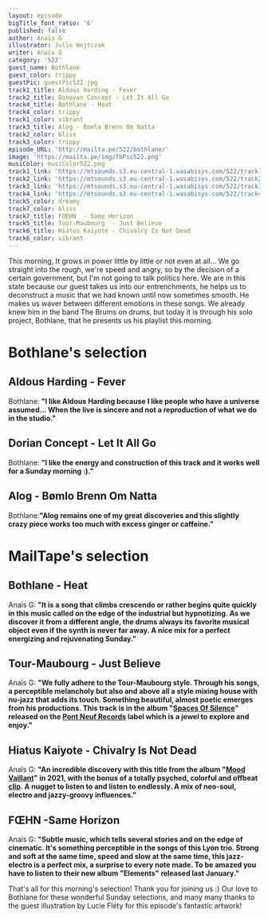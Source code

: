 ```yaml
---
layout: episode
bigTitle_font_ratio: '6'
published: false
author: Anaïs G
illustrator: Julie Wojtczak
writer: Anaïs G
category: '522'
guest_name: Bothlane
guest_color: trippy
guestPic: guestPic522.jpg
track1_title: Aldous Harding - Fever
track2_title: Donovan Concept - Let It All Go
track4_title: Bothlane - Heat
track4_color: trippy
track1_color: vibrant
track3_title: Alog - Bomlo Brenn Om Natta
track2_color: bliss
track3_color: trippy
episode_URL: 'http://mailta.pe/522/bothlane/'
image: 'https://mailta.pe/img/fbPic522.png'
musiColor: musiColor522.png
track1_link: 'https://mtsounds.s3.eu-central-1.wasabisys.com/522/track1.mp3'
track2_link: 'https://mtsounds.s3.eu-central-1.wasabisys.com/522/track2.mp3'
track3_link: 'https://mtsounds.s3.eu-central-1.wasabisys.com/522/track3.mp3'
track4_link: 'https://mtsounds.s3.eu-central-1.wasabisys.com/522/track4.mp3'
track5_color: dreamy
track7_color: bliss
track7_title: FOEHN  - Same Horizon
track5_title: Tour-Maubourg  - Just Believe
track6_title: Hiatus Kaiyote - Chivalry Is Not Dead
track6_color: vibrant
---
```

<p id="introduction"> This morning, It grows in power little by little or not even at all... We go straight into the rough, we're speed and angry, so by the decision of a certain government, but I'm not going to talk politics here. We are in this state because our guest takes us into our entrenchments, he helps us to deconstruct a music that we had known until now sometimes smooth. He makes us waver between different emotions in these songs. We already knew him in the band The Brums on drums, but today it is through his solo project, Bothlane, that he presents us his playlist this morning. 
</p>

# Bothlane's selection

## Aldous Harding - Fever
Bothlane: **"**I like Aldous Harding because I like people who have a universe assumed... When the live is sincere and not a reproduction of what we do in the studio.**"**

## Dorian Concept - Let It All Go
Bothlane: **"**I like the energy and construction of this track and it works well for a Sunday morning :).**"**

##  Alog - Bømlo Brenn Om Natta
Bothlane:**"**Alog remains one of my great discoveries and this slightly crazy piece works too much with excess ginger or caffeine.**"**

# MailTape's selection

## Bothlane - Heat
Anaïs G: **"**It is a song that climbs crescendo or rather begins quite quickly in this music called on the edge of the industrial but hypnotizing. As we discover it from a different angle, the drums always its favorite musical object even if the synth is never far away. A nice mix for a perfect energizing and rejuvenating Sunday.**"**

## Tour-Maubourg  - Just Believe 
Anaïs G: **"**We fully adhere to the Tour-Maubourg style. Through his songs, a perceptible melancholy but also and above all a style mixing house with nu-jazz that adds its touch. Something beautiful, almost poetic emerges from his productions. This track is in the album "[Spaces Of Silence](https://tourmaubourg.bandcamp.com/album/spaces-of-silence)" released on the [Pont Neuf Records](https://pontneuf.bandcamp.com/) label which is a jewel to explore and enjoy.**"**

## Hiatus Kaiyote - Chivalry Is Not Dead
Anaïs G: **"**An incredible discovery with this title from the album "[Mood Vaillant](https://hiatuskaiyote.bandcamp.com/album/mood-valiant)" in 2021, with the bonus of a totally psyched, colorful and offbeat [clip](https://www.youtube.com/watch?v=m9TRMHLyCLo). A nugget to listen to and listen to endlessly. A mix of neo-soul, electro and jazzy-groovy influences.**"**

## FŒHN -Same Horizon
Anaïs G: **"**Subtle music, which tells several stories and on the edge of cinematic. It's something perceptible in the songs of this Lyon trio. Strong and soft at the same time, speed and slow at the same time, this jazz-electro is a perfect mix, a surprise to every note made. To be amazed you have to listen to their new album "Elements" released last January.**"**

<p id="outroduction">That's all for this morning's selection! Thank you for joining us :) Our love to Bothlane for these wonderful Sunday selections, and many many thanks to the guest illustration by Lucie Fléty for this episode's fantastic artwork!</p>
